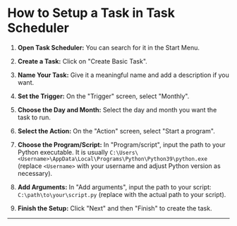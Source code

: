 # How to Setup a Task in Task Scheduler

1. **Open Task Scheduler:** You can search for it in the Start Menu.

2. **Create a Task:** Click on "Create Basic Task".

3. **Name Your Task:** Give it a meaningful name and add a description if you want.

4. **Set the Trigger:** On the "Trigger" screen, select "Monthly".

5. **Choose the Day and Month:** Select the day and month you want the task to run.

6. **Select the Action:** On the "Action" screen, select "Start a program".

7. **Choose the Program/Script:** In "Program/script", input the path to your Python executable. It is usually `C:\Users\<Username>\AppData\Local\Programs\Python\Python39\python.exe` (replace `<Username>` with your username and adjust Python version as necessary).

8. **Add Arguments:** In "Add arguments", input the path to your script: `C:\path\to\your\script.py` (replace with the actual path to your script).

9. **Finish the Setup:** Click "Next" and then "Finish" to create the task.

---
